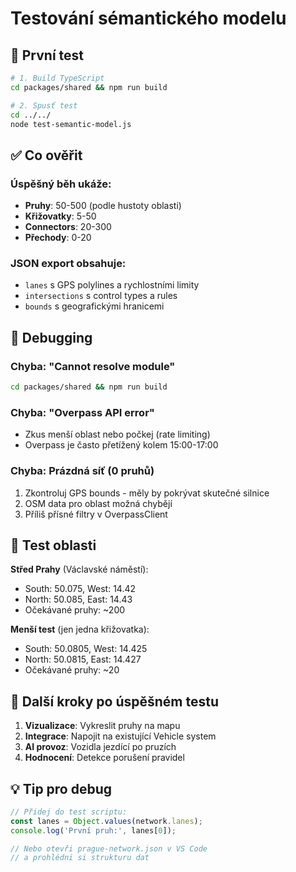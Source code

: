 # Testování sémantického modelu

## 🚀 První test

```bash
# 1. Build TypeScript
cd packages/shared && npm run build

# 2. Spusť test
cd ../../ 
node test-semantic-model.js
```

## ✅ Co ověřit

### Úspěšný běh ukáže:
- **Pruhy**: 50-500 (podle hustoty oblasti)
- **Křižovatky**: 5-50 
- **Connectors**: 20-300
- **Přechody**: 0-20

### JSON export obsahuje:
- `lanes` s GPS polylines a rychlostními limity
- `intersections` s control types a rules
- `bounds` s geografickými hranicemi

## 🐛 Debugging

### Chyba: "Cannot resolve module"
```bash
cd packages/shared && npm run build
```

### Chyba: "Overpass API error"
- Zkus menší oblast nebo počkej (rate limiting)
- Overpass je často přetížený kolem 15:00-17:00

### Chyba: Prázdná síť (0 pruhů)
1. Zkontroluj GPS bounds - měly by pokrývat skutečné silnice
2. OSM data pro oblast možná chybějí
3. Příliš přísné filtry v OverpassClient

## 📍 Test oblasti

**Střed Prahy** (Václavské náměstí):
- South: 50.075, West: 14.42
- North: 50.085, East: 14.43
- Očekávané pruhy: ~200

**Menší test** (jen jedna křižovatka):
- South: 50.0805, West: 14.425  
- North: 50.0815, East: 14.427
- Očekávané pruhy: ~20

## 🔧 Další kroky po úspěšném testu

1. **Vizualizace**: Vykreslit pruhy na mapu
2. **Integrace**: Napojit na existující Vehicle system
3. **AI provoz**: Vozidla jezdící po pruzích
4. **Hodnocení**: Detekce porušení pravidel

## 💡 Tip pro debug

```javascript
// Přidej do test scriptu:
const lanes = Object.values(network.lanes);
console.log('První pruh:', lanes[0]);

// Nebo otevři prague-network.json v VS Code
// a prohlédni si strukturu dat
```